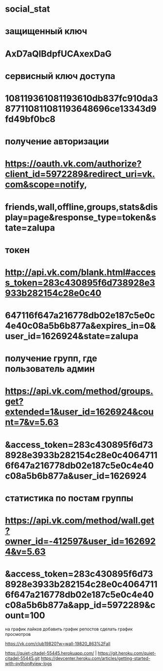 # social_stat
# защищенный ключ
# AxD7aQlBdpfUCAxexDaG


# сервисный ключ доступа
# 108119361081193610db837fc910da3877110811081193648696ce13343d9fd49bf0bc8


# получение авторизации
# https://oauth.vk.com/authorize?client_id=5972289&redirect_uri=vk.com&scope=notify,
# friends,wall,offline,groups,stats&display=page&response_type=token&state=zalupa

# токен
# http://api.vk.com/blank.html#access_token=283c430895f6d738928e3933b282154c28e0c40
# 647116f647a216778db02e187c5e0c4e40c08a5b6b877a&expires_in=0&user_id=1626924&state=zalupa

# получение групп, где пользователь админ
# https://api.vk.com/method/groups.get?extended=1&user_id=1626924&count=7&v=5.63
# &access_token=283c430895f6d738928e3933b282154c28e0c40647116f647a216778db02e187c5e0c4e40c08a5b6b877a&user_id=1626924

# статистика по постам группы
# https://api.vk.com/method/wall.get?owner_id=-412597&user_id=1626924&v=5.63
# &access_token=283c430895f6d738928e3933b282154c28e0c40647116f647a216778db02e187c5e0c4e40c08a5b6b877a&app_id=5972289&count=100


на график лайков добавить график репостов
сделать график просмотров

https://vk.com/club19820?w=wall-19820_863%2Fall

https://quiet-citadel-55445.herokuapp.com/ | https://git.heroku.com/quiet-citadel-55445.git
https://devcenter.heroku.com/articles/getting-started-with-python#view-logs